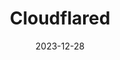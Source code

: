 ---
title: Cloudflared
date: 2023-12-28
last_modified_at:
categories: 
tags: [container, install-guide]
---